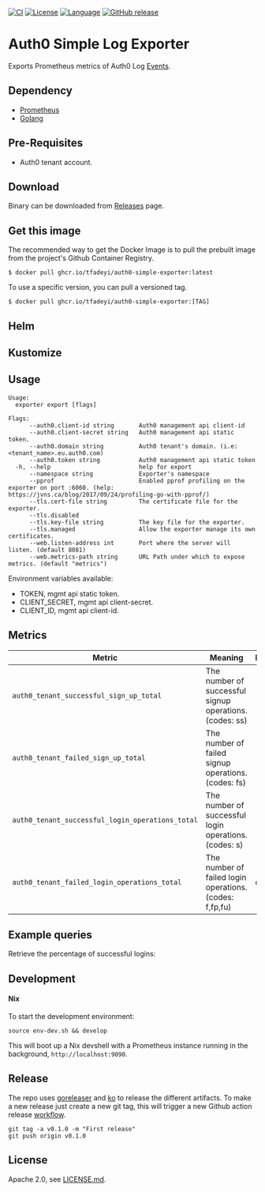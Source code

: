[![CI](https://github.com/tfadeyi/auth0-simple-exporter/actions/workflows/ci.yml/badge.svg)](https://github.com/tfadeyi/auth0-simple-exporter/actions/workflows/ci.yml)
[![License](https://img.shields.io/badge/License-Apache_2.0-yellow.svg)](https://github.com/tfadeyi/auth0-simple-exporter/blob/main/LICENSE)
[![Language](https://img.shields.io/badge/language-Go-blue.svg)](https://github.com/tfadeyi/auth0-simple-exporter)
[![GitHub release](https://img.shields.io/badge/release-0.0.4-green.svg)](https://github.com/tfadeyi/auth0-simple-exporter/releases)
# Auth0 Simple Log Exporter

Exports Prometheus metrics of Auth0 Log [Events](https://auth0.com/docs/api/management/v2#!/Logs/get_logs).

## Dependency

* [Prometheus](https://prometheus.io/)
* [Golang](https://golang.org/)

## Pre-Requisites

* Auth0 tenant account.

## Download

Binary can be downloaded from [Releases](https://github.com/tfadeyi/auth0-simple-exporter/releases) page.

## Get this image
The recommended way to get the Docker Image is to pull the prebuilt image from the project's Github Container Registry.
```shell
$ docker pull ghcr.io/tfadeyi/auth0-simple-exporter:latest
```
To use a specific version, you can pull a versioned tag.
```shell
$ docker pull ghcr.io/tfadeyi/auth0-simple-exporter:[TAG]
```

## Helm

## Kustomize

## Usage

```
Usage:
  exporter export [flags]

Flags:
      --auth0.client-id string       Auth0 management api client-id
      --auth0.client-secret string   Auth0 management api static token.
      --auth0.domain string          Auth0 tenant's domain. (i.e: <tenant_name>.eu.auth0.com)
      --auth0.token string           Auth0 management api static token
  -h, --help                         help for export
      --namespace string             Exporter's namespace
      --pprof                        Enabled pprof profiling on the exporter on port :6060. (help: https://jvns.ca/blog/2017/09/24/profiling-go-with-pprof/)
      --tls.cert-file string         The certificate file for the exporter.
      --tls.disabled
      --tls.key-file string          The key file for the exporter.
      --tls.managed                  Allow the exporter manage its own certificates.
      --web.listen-address int       Port where the server will listen. (default 8081)
      --web.metrics-path string      URL Path under which to expose metrics. (default "metrics")
```

Environment variables available: 
* TOKEN, mgmt api static token.
* CLIENT_SECRET, mgmt api client-secret.
* CLIENT_ID, mgmt api client-id.

## Metrics

| Metric                                           | Meaning                                                  | Labels |
|--------------------------------------------------|----------------------------------------------------------|--------|
| `auth0_tenant_successful_sign_up_total`             | The number of successful signup operations. (codes: ss)  |        |
| `auth0_tenant_failed_sign_up_total`              | The number of failed signup operations. (codes: fs)      ||
| `auth0_tenant_successful_login_operations_total` | The number of successful login operations. (codes: s)    |        |
| `auth0_tenant_failed_login_operations_total` | The number of failed login operations. (codes: f,fp,fu)  | code   |


## Example queries

Retrieve the percentage of successful logins:


## Development

#### Nix
To start the development environment:
```shell
source env-dev.sh && develop
```
This will boot up a Nix devshell with a Prometheus instance running in the background,
`http://localhost:9090`.

## Release
The repo uses [goreleaser](https://goreleaser.com/) and [ko](https://ko.build/) to release the different artifacts.
To make a new release just create a new git tag, this will trigger a new Github action release [workflow](https://github.com/tfadeyi/auth0-simple-exporter/blob/main/.github/workflows/release.yml).

```shell
git tag -a v0.1.0 -m "First release"
git push origin v0.1.0
```

## License
Apache 2.0, see [LICENSE.md](./LICENSE).
